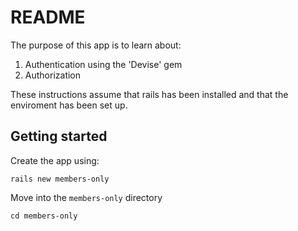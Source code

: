 # README

The purpose of this app is to learn about: 
1. Authentication using the 'Devise' gem 
2. Authorization

These instructions assume that rails has been installed and that the enviroment has been set up.

## Getting started

Create the app using:
``` 
rails new members-only
```

Move into the `members-only` directory
```
cd members-only
```


